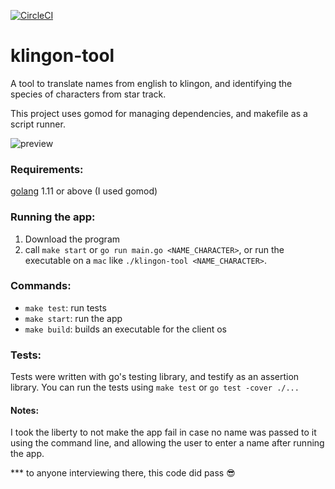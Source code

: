 [![CircleCI][circle ci badge]][circle ci]

# klingon-tool

A tool to translate names from english to klingon, and identifying the species of characters from star track.

This project uses gomod for managing dependencies, and makefile as a script runner.

![preview][preview]

### Requirements:
[golang][go] 1.11 or above (I used gomod)

### Running the app:
1. Download the program
2. call `make start` or `go run main.go <NAME_CHARACTER>`, or run the executable on a `mac` like `./klingon-tool <NAME_CHARACTER>`.

### Commands:
* `make test`: run tests
* `make start`: run the app
* `make build`: builds an executable for the client os

### Tests:
Tests were written with go's testing library, and testify as an assertion library.
You can run the tests using `make test` or `go test -cover ./...`

#### Notes:
I took the liberty to not make the app fail in case no name was passed to it using the command line, and allowing the user to enter a name after running the app.

*** to anyone interviewing there, this code did pass 😎

[circle ci badge]: https://circleci.com/gh/liron-navon/klingon-tool.svg?style=svg
[circle ci]: https://circleci.com/gh/liron-navon/klingon-tool
[go]: https://golang.org/
[preview]: https://i.imgur.com/gRt5GRj.png
